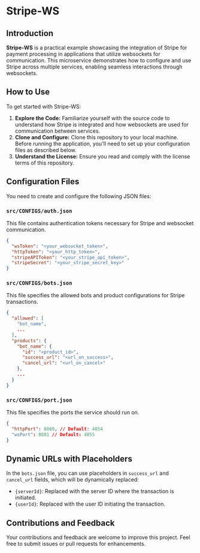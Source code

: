 # Stripe-WS

## Introduction
**Stripe-WS** is a practical example showcasing the integration of Stripe for payment processing in applications that utilize websockets for communication. This microservice demonstrates how to configure and use Stripe across multiple services, enabling seamless interactions through websockets.

## How to Use
To get started with Stripe-WS:

1. **Explore the Code:** Familiarize yourself with the source code to understand how Stripe is integrated and how websockets are used for communication between services.
2. **Clone and Configure:** Clone this repository to your local machine. Before running the application, you'll need to set up your configuration files as described below.
3. **Understand the License:** Ensure you read and comply with the license terms of this repository.

## Configuration Files
You need to create and configure the following JSON files:

### `src/CONFIGS/auth.json`
This file contains authentication tokens necessary for Stripe and websocket communication.
```json
{
  "wsToken": "<your_websocket_token>",
  "httpToken": "<your_http_token>",
  "stripeAPIToken": "<your_stripe_api_token>",
  "stripeSecret": "<your_stripe_secret_key>"
}
```

### `src/CONFIGS/bots.json`
This file specifies the allowed bots and product configurations for Stripe transactions.
```json
{
  "allowed": [
    "bot_name",
    ...
  ],
  "products": {
    "bot_name": {
      "id": "<product_id>",
      "success_url": "<url_on_success>",
      "cancel_url": "<url_on_cancel>"
    },
    ...
  }
}
```

### `src/CONFIGS/port.json`
This file specifies the ports the service should run on.
```json
{
  "httpPort": 8080, // Default: 4854
  "wsPort": 8081 // Default: 4855
}
```

## Dynamic URLs with Placeholders
In the `bots.json` file, you can use placeholders in `success_url` and `cancel_url` fields, which will be dynamically replaced:

- `{serverId}`: Replaced with the server ID where the transaction is initiated.
- `{userId}`: Replaced with the user ID initiating the transaction.

## Contributions and Feedback
Your contributions and feedback are welcome to improve this project. Feel free to submit issues or pull requests for enhancements.


